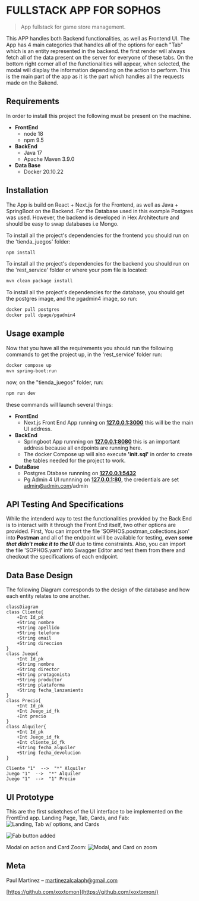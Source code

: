 # FULLSTACK APP FOR SOPHOS
> App fullstack for game store management.

This APP handles both Backend functionalities, as well as Frontend UI. The App has 4 main categories that handles all of the options for each "Tab" which is an entity represented in the backend. the first render will always fetch all of the data present on the server for everyone of these tabs. On the bottom right corner all of the functionalities will appear, when selected, the modal will display the information depending on the action to perform. This is the main part of the app as it is the part which handles all the requests made on the Bakend.  

## Requirements
In order to install this project the following must be present on the machine.

- **FrontEnd**
	- node 18
	- npm 9.5
- **BackEnd**
	- Java 17
    - Apache Maven 3.9.0
- **Data Base**
    - Docker 20.10.22

## Installation
The App is build on React + Next.js for the Frontend, as well as Java + SpringBoot on the Backend. For the Database used in this example Postgres was used. However, the backend is developed in Hex Architecture and should be easy to swap databases i.e Mongo.

To install all the project's dependencies for the frontend you should run on the 'tienda_juegos' folder:

```sh
npm install
```
To install all the project's dependencies for the backend you should run on the 'rest_service' folder or where your pom file is located:

```sh
mvn clean package install
```
To install all the project's dependencies for the database, you should get the postgres image, and the pgadmin4 image, so run:

```sh
docker pull postgres
docker pull dpage/pgadmin4
```

## Usage example
Now that you have all the requirements you should run the following commands to get the project up, in the 'rest_service' folder run:
```sh
docker compose up
mvn spring-boot:run
```
now, on the "tienda_juegos" folder, run:
```sh
npm run dev
```

these commands will launch several things:
- **FrontEnd**
	- Next.js Front End App running on  [**127.0.0.1:3000**](127.0.0.1:3000) this will be the main UI address.
- **BackEnd**
	- Springboot App runnning on [**127.0.0.1:8080**](127.0.0.1:8080) this is an important address because all endpoints are running here.
	- The docker Compose up will also execute **'init.sql'** in order to create the tables needed for the project to work.
- **DataBase**
    - Postgres Dtabase runnning on [**127.0.0.1:5432**](127.0.0.1:5432)
    - Pg Admin 4 UI runnning on [**127.0.0.1:80**](127.0.0.1:80), the credentials are set admin@admin.com/admin

## API Testing And Specifications
While the intenderd way to test the functionalities provided by the Back End is to interact with it through the Front End itself, two other options are provided. First, You can import the file 'SOPHOS.postman_collections.json' into **Postman** and all of the endpoint will be available for testing, ***even some that didn't make it to the UI*** due to time constraints. Also, you can import the file 'SOPHOS.yaml' into Swagger Editor and test them from there and checkout the specifications of each endpoint.

## Data Base Design

The following Diagram corresponds to the design of the database and how each entity relates to one another.
```mermaid
classDiagram
class Cliente{
    +Int Id_pk
    +String nombre
    +String apellido
    +String telefono
    +String email
    +String direccion
}
class Juego{
    +Int Id_pk
    +String nombre
    +String director
    +String protagonista
    +String productor
    +String plataforma
    +String fecha_lanzamiento
}
class Precio{
    +Int Id_pk
    +Int Juego_id_fk
    +Int precio
}
class Alquiler{
    +Int Id_pk
    +Int Juego_id_fk
    +Int cliente_id_fk
    +String fecha_alquiler
    +String fecha_devolucion
}

Cliente "1"  -->  "*" Alquiler
Juego "1"  -->  "*" Alquiler
Juego "1"  -->  "1" Precio
```

## UI Prototype
This are the first scketches of the UI interface to be implemented on the FrontEnd app.
Landing Page, Tab, Cards, and Fab:
![Landing, Tab w/ options, and Cards](https://imgur.com/1oypKNr)

![Fab button added](https://imgur.com/Z4n1Axu)

Modal on action and Card Zoom:
![Modal, and Card on zoom](https://imgur.com/w5yxovG)

## Meta

Paul Martinez – martinezalcalaph@gmail.com

[https://github.com/xoxtomon](https://github.com/xoxtomon/)
